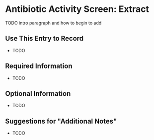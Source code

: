 # Antibiotic Activity Screen: Extract

TODO intro paragraph and how to begin to add

## Use This Entry to Record

- TODO

## Required Information

- TODO

## Optional Information

- TODO

## Suggestions for "Additional Notes"

- TODO
